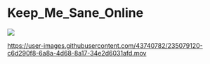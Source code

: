 # Keep_Me_Sane_Online

![](https://github.com/Ayush-Mi/Keep_Me_Sane_Online/blob/main/images/demo.gif)




https://user-images.githubusercontent.com/43740782/235079120-c6d290f8-6a8a-4d68-8a17-34e2d6031afd.mov

